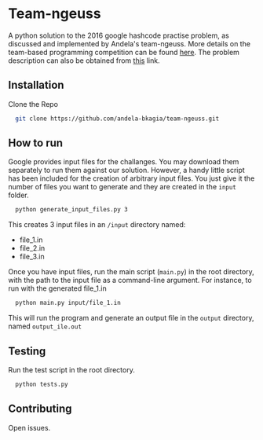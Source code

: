 # Team-ngeuss

A python solution to the 2016 google hashcode practise problem, as discussed and implemented by Andela's team-ngeuss.
More details on the team-based programming competition can be found [here](https://hashcode.withgoogle.com/). The problem description can also be obtained from
[this](https://drive.google.com/file/d/0B1GGqiPBaS6AWjF6d0pHOVcxaFU/view?usp=sharing) link.


## Installation

Clone the Repo
```bash
  git clone https://github.com/andela-bkagia/team-ngeuss.git
```


## How to run

Google provides input files for the challanges. You may download them separately to run them against our solution.
However, a handy little script has been included for the creation of arbitrary input files. You just give it the number of files you want to generate and they are created in the `input` folder.
```bash
  python generate_input_files.py 3
```
This creates 3 input files in an `/input` directory named:
  * file_1.in
  * file_2.in
  * file_3.in

Once you have input files, run the main script (`main.py`) in the root directory, with the path to the input file as a command-line argument.
For instance, to run with the generated file_1.in
```bash
  python main.py input/file_1.in
```
This will run the program and generate an output file in the `output` directory, named `output_ile.out`


## Testing

Run the test script in the root directory.
```bash
  python tests.py
```


## Contributing

  Open issues.
